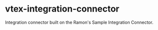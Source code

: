 # vtex-integration-connector
Integration connector built on the Ramon's Sample Integration Connector.
